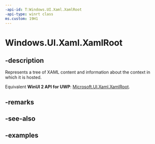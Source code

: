 ```yaml
---
-api-id: T:Windows.UI.Xaml.XamlRoot
-api-type: winrt class
ms.custom: 19H1
---
```


<!-- Class syntax.
public class XamlRoot 
-->

# Windows.UI.Xaml.XamlRoot

## -description

Represents a tree of XAML content and information about the context in which it is hosted.

Equivalent **WinUI 2 API for UWP**: [Microsoft.UI.Xaml.XamlRoot](/windows/winui/api/microsoft.ui.xaml.xamlroot).

## -remarks

## -see-also

## -examples

